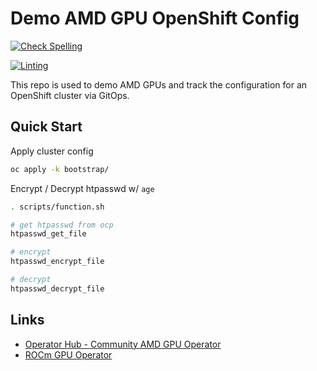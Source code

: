 # Demo AMD GPU OpenShift Config

[![Check Spelling](https://github.com/redhat-na-ssa/demo-amd-config/actions/workflows/spellcheck.yaml/badge.svg)](https://github.com/redhat-na-ssa/demo-amd-config/actions/workflows/spellcheck.yaml)

[![Linting](https://github.com/redhat-na-ssa/demo-amd-config/actions/workflows/linting.yaml/badge.svg)](https://github.com/redhat-na-ssa/demo-amd-config/actions/workflows/linting.yaml)

This repo is used to demo AMD GPUs and track the configuration for an OpenShift cluster via GitOps.

## Quick Start

Apply cluster config

```sh
oc apply -k bootstrap/
```

Encrypt / Decrypt htpasswd w/ `age`

```sh
. scripts/function.sh

# get htpasswd from ocp
htpasswd_get_file

# encrypt
htpasswd_encrypt_file

# decrypt
htpasswd_decrypt_file
```

## Links

- [Operator Hub - Community AMD GPU Operator](https://github.com/yevgeny-shnaidman/amd-gpu-operator)
- [ROCm GPU Operator](https://github.com/ROCm/gpu-operator)
